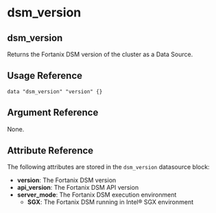 # dsm\_version

## dsm\_version

Returns the Fortanix DSM version of the cluster as a Data Source.

## Usage Reference

```
data "dsm_version" "version" {}
```

## Argument Reference

None.

## Attribute Reference

The following attributes are stored in the `dsm_version` datasource block:

* **version**: The Fortanix DSM version
* **api\_version**: The Fortanix DSM API version
* **server\_mode**: The Fortanix DSM execution environment
  * **SGX**: The Fortanix DSM running in Intel® SGX environment
